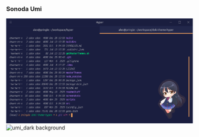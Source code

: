 ### Sonoda Umi
![umi_dark code](../screenshots/loveLive/umi_dark_code.png)
![umi_dark background](../screenshots/loveLive/umi_dark_background.png)
